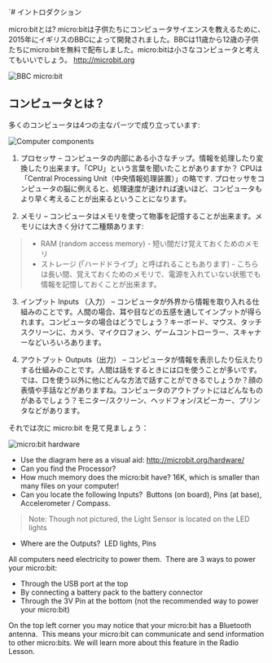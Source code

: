 `# イントロダクション

micro:bitとは?
micro:bitは子供たちにコンピュータサイエンスを教えるために、2015年にイギリスのBBCによって開発されました。BBCは11歳から12歳の子供たちにmicro:bitを無料で配布しました。micro:bitは小さなコンピュータと考えてもいいでしょう。
http://microbit.org

![BBC micro:bit](/static/courses/csintro/algorithms/bbc-microbit.jpg)

## コンピュータとは？
多くのコンピュータは4つの主なパーツで成り立っています:

![Computer components](/static/courses/csintro/algorithms/cpu.png)

1. プロセッサ – コンピュータの内部にある小さなチップ。情報を処理したり変換したり出来ます。「CPU」という言葉を聞いたことがありますか？ CPUは「Central Processing Unit（中央情報処理装置）」の略です. プロセッサをコンピュータの脳に例えると、処理速度が速ければ速いほど、コンピュータもより早く考えることが出来るということになります。

2. メモリ – コンピュータはメモリを使って物事を記憶することが出来ます。メモリには大きく分けて二種類あります:
>* RAM (random access memory) - 短い間だけ覚えておくためのメモリ
>* ストレージ (「ハードドライブ」と呼ばれることもあります) - こちらは長い間、覚えておくためのメモリで、電源を入れていない状態でも情報を記憶しておくことが出来ます。

3. インプット Inputs （入力） – コンピュータが外界から情報を取り入れる仕組みのことです。人間の場合、耳や目などの五感を通してインプットが得られます。コンピュータの場合はどうでしょう？キーボード、マウス、タッチスクリーンに、カメラ、マイクロフォン、ゲームコントローラー、スキャナーなどいろいろあります。

4. アウトプット Outputs（出力） – コンピュータが情報を表示したり伝えたりする仕組みのことです。人間は話をするときには口を使うことが多いです。では、口を使う以外に他にどんな方法で話すことができるでしょうか？顔の表情や手話などがありますね。コンピュータのアウトプットにはどんなものがあるでしょう？モニター/スクリーン、ヘッドフォン/スピーカー、プリンタなどがあります。

それでは次に micro:bit を見て見ましょう：

![micro:bit hardware](/static/courses/csintro/algorithms/microbit-hardware.png)

* Use the diagram here as a visual aid: http://microbit.org/hardware/ 
* Can you find the Processor?
* How much memory does the micro:bit have? 16K, which is smaller than many files on your computer!
* Can you locate the following Inputs?  Buttons (on board), Pins (at base), Accelerometer / Compass.
>Note: Though not pictured, the Light Sensor is located on the LED lights
* Where are the Outputs?  LED lights, Pins

All computers need electricity to power them.  There are 3 ways to power your micro:bit:
* Through the USB port at the top
* By connecting a battery pack to the battery connector
* Through the 3V Pin at the bottom (not the recommended way to power your micro:bit)

On the top left corner you may notice that your micro:bit has a Bluetooth antenna.  This means your micro:bit can communicate and send information to other micro:bits.  We will learn more about this feature in the Radio Lesson.

